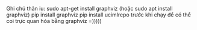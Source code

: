 Ghi chú thân iu: 
sudo apt-get install graphviz (hoặc sudo apt install graphviz)
pip install graphviz
pip install ucimlrepo
trước khi chạy để có thể coi trực quan hóa bằng graphviz =)))))
